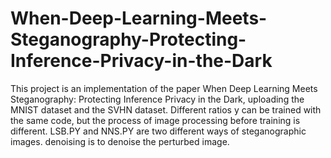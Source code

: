# When-Deep-Learning-Meets-Steganography-Protecting-Inference-Privacy-in-the-Dark
This project is an implementation of the paper When Deep Learning Meets Steganography: Protecting Inference Privacy in the Dark, uploading the MNIST dataset and the SVHN dataset. Different ratios y can be trained with the same code, but the process of image processing before training is different. LSB.PY and NNS.PY are two different ways of steganographic images. denoising is to denoise the perturbed image.

